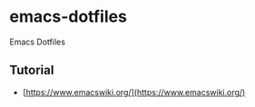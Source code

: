 # emacs-dotfiles

Emacs Dotfiles

## Tutorial

* [https://www.emacswiki.org/](https://www.emacswiki.org/)
